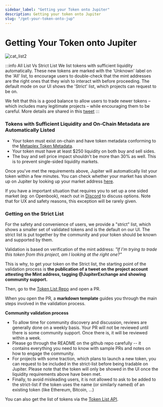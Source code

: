 ```yaml
---
sidebar_label: "Getting your Token onto Jupiter"
description: Getting your token onto Jupiter
slug: "/get-your-token-onto-jup"
---
```

# Getting Your Token onto Jupiter
![cat_list2](./cat_list2.png)

:::info All List Vs Strict List
We list tokens with sufficient liquidity automatically. These new tokens are marked with the 'Unknown' label on the 'All' list, to encourage users to double-check that the mint addresses are the right ones that they wish to interact with before proceeding. The default mode on our UI shows the 'Strict' list, which projects can request to be on.

We felt that this is a good balance to allow users to trade newer tokens – which includes many legitimate projects – while encouraging them to be careful. More details are shared in this [tweet](https://twitter.com/JupiterExchange/status/1580217415593443329?s=20&t=xmsYmPnUZfuS6tQpvEQ7Pg)
:::

### Tokens with Sufficient Liquidity and On-Chain Metadata are Automatically Listed

- Your token must exist on-chain and have token metadata conforming to the [Metaplex Token Metadata](https://docs.metaplex.com/programs/token-metadata/token-standard).
- Your token must have at least $250 liquidity on both buy and sell sides.
- The buy and sell price impact shouldn't be more than 30% as well. This is to prevent single-sided liquidity markets.

Once you've met the requirements above, Jupiter will automatically list your token within a few minutes. You can check whether your market has shown up on Jupiter by looking up your market address [here](https://cache.jup.ag/markets?v=3).

If you have a important situation that requires you to set up a one sided market (eg: on Openbook), reach out in [Discord](https://discord.gg/jup) to discuss options. Note that for UX and safety reasons, this exception will be rarely given.

### Getting on the Strict List

For the safety and convenience of users, we provide a "strict" list, which shows a smaller set of validated tokens and is the default on our UI. The strict list is put together by the community and your token should be known and supported by them. 

Validation is based on verification of the mint address: *"If I'm trying to trade this token from this project, am I looking at the right one?"*

This is why, to get your token on the Strict list, the starting point of the validation process is **the publication of a tweet on the project account attesting the Mint address, tagging @JupiterExchange and showing community support.**

Then, go to the [Token List Repo](https://github.com/jup-ag/token-list) and open a PR.

When you open the PR, a **markdown template** guides you through the main steps involved in the validation process.

**Community validation process**
- To allow time for community discovery and discussion, reviews are generally done on a weekly basis. Your PR will not be reviewed until there is some community support. Once there is, it will be reviewed within a week.
- Please go through the README on the github repo carefully  -- it contains everything you need to know with sample PRs and notes on how to engage the community.
- For projects with some traction, which plans to launch a new token, you can request to be included in the strict-list before being tradable on Jupiter. Please note that the token will only be showed in the UI once the liquidity requirements above have been met.
- Finally, to avoid misleading users, it is not allowed to ask to be added to the strict-list if the token uses the name (or similarly named) of an existing token (like Ethereum, Bitcoin, ...)

You can also get the list of tokens via the [Token List API](/docs/apis/token-list-api).
